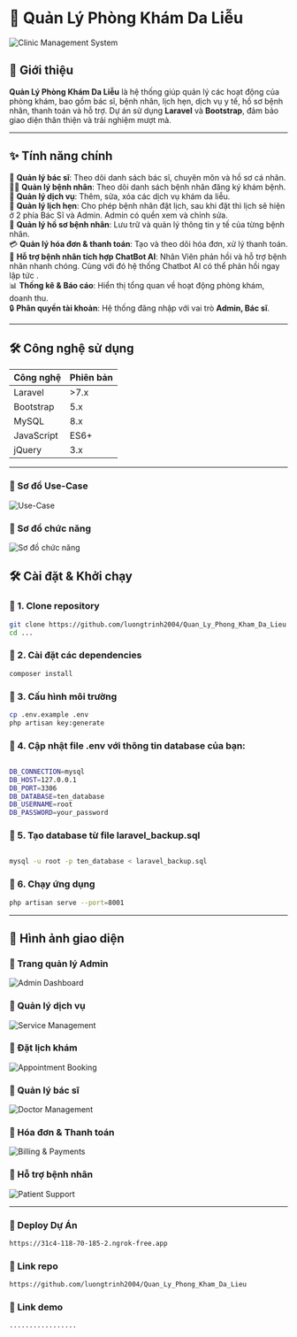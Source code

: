 # 🏥 Quản Lý Phòng Khám Da Liễu

![Clinic Management System](https://github.com/luongtrinh2004/Patient_Management/blob/main/public/img/readme.png)

## 🚀 Giới thiệu

**Quản Lý Phòng Khám Da Liễu** là hệ thống giúp quản lý các hoạt động của phòng khám, bao gồm bác sĩ, bệnh nhân, lịch hẹn, dịch vụ y tế, hồ sơ bệnh nhân, thanh toán và hỗ trợ. Dự án sử dụng **Laravel** và **Bootstrap**, đảm bảo giao diện thân thiện và trải nghiệm mượt mà.

---

## ✨ Tính năng chính

💪 **Quản lý bác sĩ**: Theo dõi danh sách bác sĩ, chuyên môn và hồ sơ cá nhân.  
👨‍⚕️ **Quản lý bệnh nhân**: Theo dõi danh sách bệnh nhân đăng ký khám bệnh.  
💊 **Quản lý dịch vụ**: Thêm, sửa, xóa các dịch vụ khám da liễu.  
📅 **Quản lý lịch hẹn**: Cho phép bệnh nhân đặt lịch, sau khi đặt thì lịch sẽ hiện ở 2 phía Bác Sĩ và Admin. Admin có quền xem và chỉnh sửa.  
📝 **Quản lý hồ sơ bệnh nhân**: Lưu trữ và quản lý thông tin y tế của từng bệnh nhân.  
💳 **Quản lý hóa đơn & thanh toán**: Tạo và theo dõi hóa đơn, xử lý thanh toán.  
📢 **Hỗ trợ bệnh nhân tích hợp ChatBot AI**: Nhân Viên phản hồi và hỗ trợ bệnh nhân nhanh chóng. Cùng với đó hệ thống Chatbot AI có thể phản hồi ngay lập tức .  
📊 **Thống kê & Báo cáo**: Hiển thị tổng quan về hoạt động phòng khám, doanh thu.  
🔒 **Phân quyền tài khoản**: Hệ thống đăng nhập với vai trò **Admin, Bác sĩ**.

---

## 🛠 Công nghệ sử dụng

| Công nghệ  | Phiên bản |
| ---------- | --------- |
| Laravel    | >7.x      |
| Bootstrap  | 5.x       |
| MySQL      | 8.x       |
| JavaScript | ES6+      |
| jQuery     | 3.x       |

---

### 🔹 Sơ đồ Use-Case

![Use-Case](public/img/uml.png)

### 🔹 Sơ đồ chức năng

![Sơ đồ chức năng](public/img/sodochucnang.png)

## 🛠 Cài đặt & Khởi chạy

### 📌 1. Clone repository

```sh
git clone https://github.com/luongtrinh2004/Quan_Ly_Phong_Kham_Da_Lieu
cd ...
```

### 📌 2. Cài đặt các dependencies

```sh
composer install

```

### 📌 3. Cấu hình môi trường

```sh
cp .env.example .env
php artisan key:generate
```

### 📌 4. Cập nhật file .env với thông tin database của bạn:

```sh

DB_CONNECTION=mysql
DB_HOST=127.0.0.1
DB_PORT=3306
DB_DATABASE=ten_database
DB_USERNAME=root
DB_PASSWORD=your_password


```

### 📌 5. Tạo database từ file laravel_backup.sql

```sh

mysql -u root -p ten_database < laravel_backup.sql

```

### 📌 6. Chạy ứng dụng

```sh
php artisan serve --port=8001
```

---

## 📸 Hình ảnh giao diện

### 🔹 Trang quản lý Admin

![Admin Dashboard](public/img/adminreadme.png)

### 🔹 Quản lý dịch vụ

![Service Management](public/img/quanlydichvureadme.png)

### 🔹 Đặt lịch khám

![Appointment Booking](public/img/quanlylichhenreadme.png)

### 🔹 Quản lý bác sĩ

![Doctor Management](public/img/quanlybacsireadme.png.png)

### 🔹 Hóa đơn & Thanh toán

![Billing & Payments](public/img/hoadonthongke.png)

### 🔹 Hỗ trợ bệnh nhân

![Patient Support](public/img/quanlyhotroreadme.png)

---

### 🔹 Deploy Dự Án

```sh
https://31c4-118-70-185-2.ngrok-free.app

```

### 🔹 Link repo

```sh
https://github.com/luongtrinh2004/Quan_Ly_Phong_Kham_Da_Lieu

```

### 🔹 Link demo

```sh
.................

```
